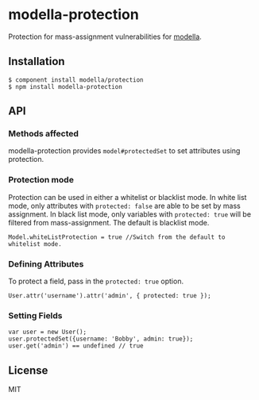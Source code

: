 # modella-protection

  Protection for mass-assignment vulnerabilities for
  [modella](http://github.com/modella/modella).

## Installation

    $ component install modella/protection
    $ npm install modella-protection

## API

### Methods affected

modella-protection provides `model#protectedSet` to set attributes using
protection.

### Protection mode

Protection can be used in either a whitelist or blacklist mode. In white list mode,
only attributes with `protected: false` are able to be set by mass assignment.
In black list mode, only variables with `protected: true` will be filtered from
mass-assignment. The default is blacklist mode.

    Model.whiteListProtection = true //Switch from the default to whitelist mode.

### Defining Attributes

To protect a field, pass in the `protected: true` option.

    User.attr('username').attr('admin', { protected: true });

### Setting Fields

    var user = new User();
    user.protectedSet({username: 'Bobby', admin: true});
    user.get('admin') == undefined // true


## License

  MIT
